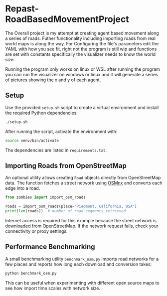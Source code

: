 # Repast-RoadBasedMovementProject

The Overall project is my attempt at creating agent based movement along a series of roads. Futher functionality including importing roads from real world maps is along the way.
For Configuring the file's parameters edit the YAML with how you see fit, right not the program is still wip and functions are set with constants specifically the visualizer needs to know the world size.

Running the program only works on linux or WSL
after running the program you can run the visualizer on  windows or linux and it will generate a series of pictures showing the x and y of each agent.

## Setup

Use the provided `setup.sh` script to create a virtual environment and install the required Python dependencies:

```bash
./setup.sh
```

After running the script, activate the environment with:

```bash
source venv/bin/activate
```

The dependencies are listed in `requirements.txt`.

## Importing Roads from OpenStreetMap

An optional utility allows creating `Road` objects directly from OpenStreetMap data. The function fetches a street network using [OSMnx](https://github.com/gboeing/osmnx) and converts each edge into a road.

```python
from zombies import import_osm_roads

roads = import_osm_roads(place="Piedmont, California, USA")
print(len(roads))  # number of road segments retrieved
```

Internet access is required for this example because the street network is downloaded from OpenStreetMap. If the network request fails, check your connectivity or proxy settings.

## Performance Benchmarking

A small benchmarking utility `benchmark_osm.py` imports road networks for a few
places and reports how long each download and conversion takes:

```bash
python benchmark_osm.py
```

This can be useful when experimenting with different open source maps to see how
import time scales with network size.
